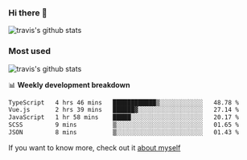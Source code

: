 ### Hi there 👋

<!--
**HondryTravis/HondryTravis** is a ✨ _special_ ✨ repository because its `README.md` (this file) appears on your GitHub profile.

Here are some ideas to get you started:

- 🔭 I’m currently working on ...
- 🌱 I’m currently learning ...
- 👯 I’m looking to collaborate on ...
- 🤔 I’m looking for help with ...
- 💬 Ask me about ...
- 📫 How to reach me: ...
- 😄 Pronouns: ...
- ⚡ Fun fact: ...
-->

![travis's github stats](https://github-readme-stats.vercel.app/api?username=HondryTravis&hide=stars)
### Most used
![travis's github stats](https://github-readme-stats.anuraghazra1.vercel.app/api/top-langs/?username=HondryTravis&layout=compact&hide_title=true)

📊 **Weekly development breakdown**

<!--START_SECTION:waka-->

```txt
TypeScript   4 hrs 46 mins   ████████████▒░░░░░░░░░░░░   48.78 %
Vue.js       2 hrs 39 mins   ██████▓░░░░░░░░░░░░░░░░░░   27.14 %
JavaScript   1 hr 58 mins    █████░░░░░░░░░░░░░░░░░░░░   20.17 %
SCSS         9 mins          ▒░░░░░░░░░░░░░░░░░░░░░░░░   01.65 %
JSON         8 mins          ▒░░░░░░░░░░░░░░░░░░░░░░░░   01.43 %
```

<!--END_SECTION:waka-->

If you want to know more, check out it [about myself](https://hondrytravis.github.io/)
